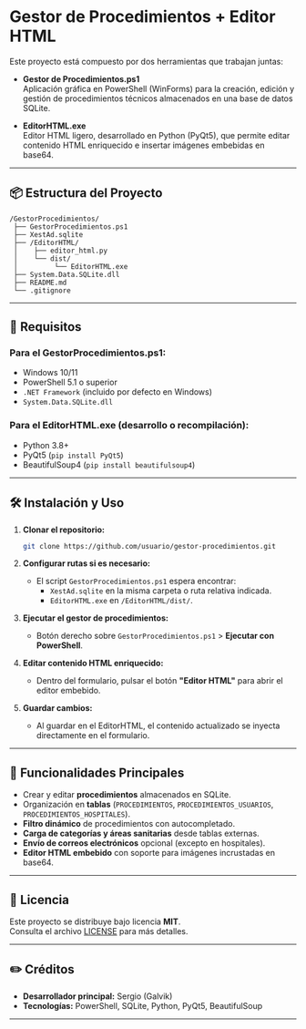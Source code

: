 # Gestor de Procedimientos + Editor HTML

Este proyecto está compuesto por dos herramientas que trabajan juntas:

- **Gestor de Procedimientos.ps1**  
  Aplicación gráfica en PowerShell (WinForms) para la creación, edición y gestión de procedimientos técnicos almacenados en una base de datos SQLite.

- **EditorHTML.exe**  
  Editor HTML ligero, desarrollado en Python (PyQt5), que permite editar contenido HTML enriquecido e insertar imágenes embebidas en base64.

---

## 📦 Estructura del Proyecto

```
/GestorProcedimientos/
 ├── GestorProcedimientos.ps1
 ├── XestAd.sqlite
 ├── /EditorHTML/
 │    ├── editor_html.py
 │    └── dist/
 │         └── EditorHTML.exe
 ├── System.Data.SQLite.dll
 ├── README.md
 └── .gitignore
```

---

## 🚀 Requisitos

### Para el GestorProcedimientos.ps1:
- Windows 10/11
- PowerShell 5.1 o superior
- `.NET Framework` (incluido por defecto en Windows)
- `System.Data.SQLite.dll`

### Para el EditorHTML.exe (desarrollo o recompilación):
- Python 3.8+
- PyQt5 (`pip install PyQt5`)
- BeautifulSoup4 (`pip install beautifulsoup4`)

---

## 🛠 Instalación y Uso

1. **Clonar el repositorio:**
   ```bash
   git clone https://github.com/usuario/gestor-procedimientos.git
   ```

2. **Configurar rutas si es necesario:**
   - El script `GestorProcedimientos.ps1` espera encontrar:
     - `XestAd.sqlite` en la misma carpeta o ruta relativa indicada.
     - `EditorHTML.exe` en `/EditorHTML/dist/`.

3. **Ejecutar el gestor de procedimientos:**
   - Botón derecho sobre `GestorProcedimientos.ps1` > **Ejecutar con PowerShell**.

4. **Editar contenido HTML enriquecido:**
   - Dentro del formulario, pulsar el botón **"Editor HTML"** para abrir el editor embebido.

5. **Guardar cambios:**
   - Al guardar en el EditorHTML, el contenido actualizado se inyecta directamente en el formulario.

---

## 🎯 Funcionalidades Principales

- Crear y editar **procedimientos** almacenados en SQLite.
- Organización en **tablas** (`PROCEDIMIENTOS`, `PROCEDIMIENTOS_USUARIOS`, `PROCEDIMIENTOS_HOSPITALES`).
- **Filtro dinámico** de procedimientos con autocompletado.
- **Carga de categorías y áreas sanitarias** desde tablas externas.
- **Envío de correos electrónicos** opcional (excepto en hospitales).
- **Editor HTML embebido** con soporte para imágenes incrustadas en base64.

---

## 📃 Licencia

Este proyecto se distribuye bajo licencia **MIT**.  
Consulta el archivo [LICENSE](LICENSE) para más detalles.

---

## ✏️ Créditos

- **Desarrollador principal:** Sergio (Galvik)
- **Tecnologías:** PowerShell, SQLite, Python, PyQt5, BeautifulSoup

---